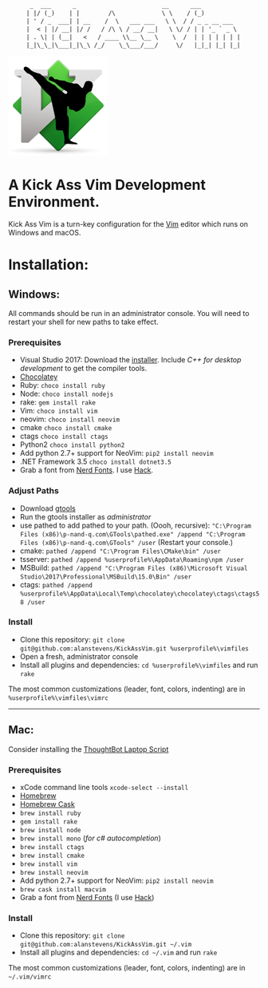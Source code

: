 ```
      _  ___      _                        __      ___
     | |/ (_)    | |        /\             \ \    / (_)
     | ' / _  ___| | __    /  \   ___ ___   \ \  / / _ _ __ ___
     |  < | |/ __| |/ /   / /\ \ / __/ __|   \ \/ / | | '_ ` _ \
     | . \| | (__|   <   / ____ \\__ \__ \    \  /  | | | | | | |
     |_|\_\_|\___|_|\_\ /_/    \_\___/___/     \/   |_|_| |_| |_|
```

<!-- # Kick Ass Vim -->
<img src="https://github.com/alanstevens/KickAssVim/raw/master/KickAssVim-logo.png" width=200>

# A Kick Ass Vim Development Environment.

Kick Ass Vim is a turn-key configuration for the [Vim](http://www.vim.org) editor which runs on Windows and macOS.

# Installation:

## Windows:

All commands should be run in an administrator console. You will need to restart your shell for new paths to take effect.

### Prerequisites

* Visual Studio 2017: Download the [installer](https://www.visualstudio.com/thank-you-downloading-visual-studio/?sku=Professional&rel=15). Include *C++ for desktop development* to get the compiler tools.
* [Chocolatey](https://chocolatey.org/)
* Ruby: `choco install ruby`
* Node: `choco install nodejs`
* rake: `gem install rake`
* Vim: `choco install vim`
* neovim: `choco install neovim`
* cmake `choco install cmake`
* ctags `choco install ctags`
* Python2 `choco install python2`
* Add python 2.7+ support for  NeoVim: `pip2 install neovim`
* .NET Framework 3.5 `choco install dotnet3.5`
* Grab a font from [Nerd Fonts](http://nerdfonts.com/). I use [Hack](https://github.com/ryanoasis/nerd-fonts/releases/download/v1.1.0/Hack.zip).

### Adjust Paths

* Download [gtools](http://www.p-nand-q.com/download/gtools/gtools-current.exe) 
* Run the gtools installer as *administrator* 
* use pathed to add pathed to your path. (Oooh, recursive): `"C:\Program Files (x86)\p-nand-q.com\GTools\pathed.exe" /append "C:\Program Files (x86)\p-nand-q.com\GTools" /user` (Restart your console.)
* cmake: `pathed /append "C:\Program Files\CMake\bin" /user`
* tsserver: `pathed /append %userprofile%\AppData\Roaming\npm /user`
* MSBuild: `pathed /append "C:\Program Files (x86)\Microsoft Visual Studio\2017\Professional\MSBuild\15.0\Bin" /user`
* ctags: `pathed /append %userprofile%\AppData\Local\Temp\chocolatey\chocolatey\ctags\ctags58 /user`

### Install
* Clone this repository: `git clone git@github.com:alanstevens/KickAssVim.git %userprofile%\vimfiles`
* Open a fresh, administrator console
* Install all plugins and dependencies: `cd %userprofile%\vimfiles` and run `rake`

The most common customizations (leader, font, colors, indenting) are in `%userprofile%\vimfiles\vimrc`

***

## Mac:

Consider installing the [ThoughtBot Laptop Script](https://github.com/thoughtbot/laptop)

### Prerequisites

* xCode command line tools `xcode-select --install`
* [Homebrew](https://brew.sh/)
* [Homebrew Cask](https://caskroom.github.io/)
* `brew install ruby`
* `gem install rake`
* `brew install node`
* `brew install mono` (*for c# autocompletion*)
* `brew install ctags`
* `brew install cmake`
* `brew install vim`
* `brew install neovim`
* Add python 2.7+ support for  NeoVim: `pip2 install neovim`
* `brew cask install macvim`
* Grab a font from [Nerd Fonts](http://nerdfonts.com/)  (I use [Hack](https://github.com/ryanoasis/nerd-fonts/releases/download/v1.1.0/Hack.zip))

### Install

* Clone this repository: `git clone git@github.com:alanstevens/KickAssVim.git ~/.vim`
* Install all plugins and dependencies: `cd ~/.vim` and run `rake`

The most common customizations (leader, font, colors, indenting) are in `~/.vim/vimrc`